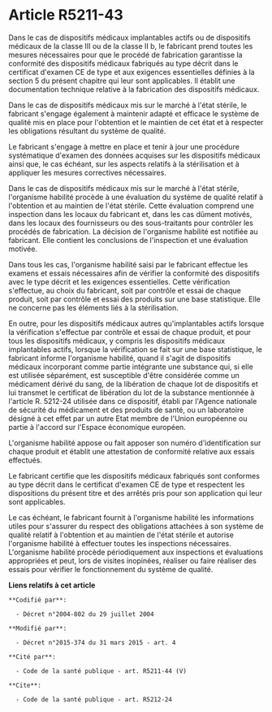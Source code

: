 # Article R5211-43

Dans le cas de dispositifs médicaux implantables actifs ou de dispositifs médicaux de la classe III ou de la classe II b, le
fabricant prend toutes les mesures nécessaires pour que le procédé de fabrication garantisse la conformité des dispositifs
médicaux fabriqués au type décrit dans le certificat d'examen CE de type et aux exigences essentielles définies à la section
5 du présent chapitre qui leur sont applicables. Il établit une documentation technique relative à la fabrication des
dispositifs médicaux. 

Dans le cas de dispositifs médicaux mis sur le marché à l'état stérile, le fabricant s'engage également à maintenir adapté et
efficace le système de qualité mis en place pour l'obtention et le maintien de cet état et à respecter les obligations
résultant du système de qualité. 

Le fabricant s'engage à mettre en place et tenir à jour une procédure systématique d'examen des données acquises sur les
dispositifs médicaux ainsi que, le cas échéant, sur les aspects relatifs à la stérilisation et à appliquer les mesures
correctives nécessaires. 

Dans le cas de dispositifs médicaux mis sur le marché à l'état stérile, l'organisme habilité procède à une évaluation du
système de qualité relatif à l'obtention et au maintien de l'état stérile. Cette évaluation comprend une inspection dans les
locaux du fabricant et, dans les cas dûment motivés, dans les locaux des fournisseurs ou des sous-traitants pour contrôler
les procédés de fabrication. La décision de l'organisme habilité est notifiée au fabricant. Elle contient les conclusions de
l'inspection et une évaluation motivée. 

Dans tous les cas, l'organisme habilité saisi par le fabricant effectue les examens et essais nécessaires afin de vérifier la
conformité des dispositifs avec le type décrit et les exigences essentielles. Cette vérification s'effectue, au choix du
fabricant, soit par contrôle et essai de chaque produit, soit par contrôle et essai des produits sur une base statistique.
Elle ne concerne pas les éléments liés à la stérilisation. 

En outre, pour les dispositifs médicaux autres qu'implantables actifs lorsque la vérification s'effectue par contrôle et
essai de chaque produit, et pour tous les dispositifs médicaux, y compris les dispositifs médicaux implantables actifs,
lorsque la vérification se fait sur une base statistique, le fabricant informe l'organisme habilité, quand il s'agit de
dispositifs médicaux incorporant comme partie intégrante une substance qui, si elle est utilisée séparément, est susceptible
d'être considérée comme un médicament dérivé du sang, de la libération de chaque lot de dispositifs et lui transmet le
certificat de libération du lot de la substance mentionnée à l'article R. 5212-24 utilisée dans ce dispositif, établi par
l'Agence nationale de sécurité du médicament et des produits de santé, ou un laboratoire désigné à cet effet par un autre
Etat membre de  l'Union européenne ou partie à l'accord sur l'Espace économique européen. 

L'organisme habilité appose ou fait apposer son numéro d'identification sur chaque produit et établit une attestation de
conformité relative aux essais effectués. 

Le fabricant certifie que les dispositifs médicaux fabriqués sont conformes au type décrit dans le certificat d'examen CE de
type et respectent les dispositions du présent titre et des arrêtés pris pour son application qui leur sont applicables. 

Le cas échéant, le fabricant fournit à l'organisme habilité les informations utiles pour s'assurer du respect des obligations
attachées à son système de qualité relatif à l'obtention et au maintien de l'état stérile et autorise l'organisme habilité à
effectuer toutes les inspections nécessaires. L'organisme habilité procède périodiquement aux inspections et évaluations
appropriées et peut, lors de visites inopinées, réaliser ou faire réaliser des essais pour vérifier le fonctionnement du
système de qualité.

**Liens relatifs à cet article**

	**Codifié par**:

	  - Décret n°2004-802 du 29 juillet 2004

	**Modifié par**:

	  - Décret n°2015-374 du 31 mars 2015 - art. 4

	**Cité par**:

	  - Code de la santé publique - art. R5211-44 (V)

	**Cite**:

	  - Code de la santé publique - art. R5212-24
